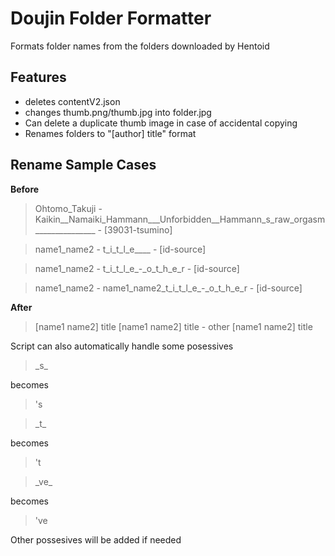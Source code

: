 # Doujin Folder Formatter
Formats folder names from the folders downloaded by Hentoid
## Features
- deletes contentV2.json
- changes thumb.png/thumb.jpg into folder.jpg
- Can delete a duplicate thumb image in case of accidental copying
- Renames folders to "[author] title" format
## Rename Sample Cases
**Before**
> Ohtomo_Takuji - Kaikin__Namaiki_Hammann___Unforbidden__Hammann_s_raw_orgasm_______________ - [39031-tsumino]

> name1_name2 - t_i_t_l_e____ - [id-source]

> name1_name2 - t_i_t_l_e_-_o_t_h_e_r - [id-source]

> name1_name2 - name1_name2_t_i_t_l_e_-_o_t_h_e_r - [id-source]

**After**
> [name1 name2] title
> [name1 name2] title - other
> [name1 name2] title

Script can also automatically handle some posessives
> \_s\_

becomes
> 's 

> \_t\_

becomes
> 't 

> \_ve\_

becomes
> 've

Other possesives will be added if needed
